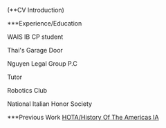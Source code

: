 (**CV Introduction)

***Experience/Education

WAIS IB CP student

Thai's Garage Door 

Nguyen Legal Group P.C

Tutor

Robotics Club

National Italian Honor Society

***Previous Work
[HOTA/History Of The Americas IA](https://docs.google.com/document/d/1XYyXSrIlbpidIH4kQ-rd6YbL41XjrNIeipEpllmSHDY/edit#heading=h.mpudln1zatjd)
